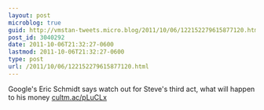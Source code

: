 ```yaml
---
layout: post
microblog: true
guid: http://vmstan-tweets.micro.blog/2011/10/06/122152279615877120.html
post_id: 3040292
date: 2011-10-06T21:32:27-0600
lastmod: 2011-10-06T21:32:27-0600
type: post
url: /2011/10/06/122152279615877120.html
---
```

Google's Eric Schmidt says watch out for Steve's third act, what will happen to his money <a href="http://cultm.ac/pLuCLx">cultm.ac/pLuCLx</a>
